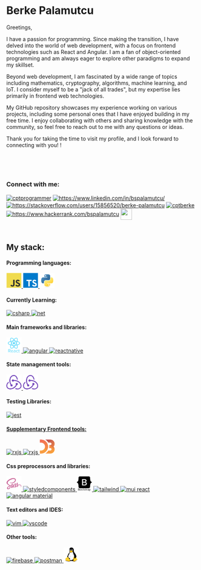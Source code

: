 
<h1 align="left"> Berke Palamutcu</h1>
<p align="left"> Greetings,

I have a passion for programming. Since making the transition, I have delved into the world of web development, with a focus on frontend technologies such as React and Angular. I am a fan of object-oriented programming and am always eager to explore other paradigms to expand my skillset.

Beyond web development, I am fascinated by a wide range of topics including mathematics, cryptography, algorithms, machine learning, and IoT. I consider myself to be a "jack of all trades", but my expertise lies primarily in frontend web technologies.

My GitHub repository showcases my experience working on various projects, including some personal ones that I have enjoyed building in my free time. I enjoy collaborating with others and sharing knowledge with the community, so feel free to reach out to me with any questions or ideas.

Thank you for taking the time to visit my profile, and I look forward to connecting with you! !</p>
<br/>


<br/>
<h3 align="left">Connect with me:</h3>
<p align="left">
<a href="https://twitter.com/cptprogrammer" target="blank"><img align="center" src="https://raw.githubusercontent.com/rahuldkjain/github-profile-readme-generator/master/src/images/icons/Social/twitter.svg" alt="cptprogrammer" height="30" width="40" /></a>
<a href="https://www.linkedin.com/in/bspalamutcu/" target="blank"><img align="center" src="https://raw.githubusercontent.com/rahuldkjain/github-profile-readme-generator/master/src/images/icons/Social/linked-in-alt.svg" alt="https://www.linkedin.com/in/bspalamutcu/" height="30" width="40" /></a>
<a href="https://stackoverflow.com/users/15856520/berke-palamutcu" target="blank"><img align="center" src="https://raw.githubusercontent.com/rahuldkjain/github-profile-readme-generator/master/src/images/icons/Social/stack-overflow.svg" alt="https://stackoverflow.com/users/15856520/berke-palamutcu" height="30" width="40" /></a>
<a href="https://instagram.com/cptberke" target="blank"><img align="center" src="https://raw.githubusercontent.com/rahuldkjain/github-profile-readme-generator/master/src/images/icons/Social/instagram.svg" alt="cptberke" height="30" width="40" /></a>
<a href="https://www.hackerrank.com/bspalamutcu" target="blank"><img align="center" src="https://raw.githubusercontent.com/rahuldkjain/github-profile-readme-generator/master/src/images/icons/Social/hackerrank.svg" alt="https://www.hackerrank.com/bspalamutcu" height="30" width="40" /></a>
<a href="https://www.codewars.com/users/navarcus" target="blank"><img align="center" src="https://docs.codewars.com/logo.svg" alt=""https://www.codewars.com/users/navarcus" height="30" width="30" /></a>
</p>
<br/>
<h2 align="left">My stack:</h2>

</p>

<h4 align="left">Programming languages:</h4>
<p><a href="https://developer.mozilla.org/en-US/docs/Web/JavaScript" target="_blank" rel="noreferrer"> <img src="https://raw.githubusercontent.com/devicons/devicon/master/icons/javascript/javascript-original.svg" alt="javascript" width="40" height="40"/><a href="https://www.typescriptlang.org/" target="_blank" rel="noreferrer"> <img src="https://raw.githubusercontent.com/devicons/devicon/master/icons/typescript/typescript-original.svg" alt="typescript" width="40" height="40"/> </a>
<a href="https://www.python.org" target="_blank" rel="noreferrer"> <img src="https://raw.githubusercontent.com/devicons/devicon/master/icons/python/python-original.svg" alt="python" width="40" height="40"/> </a></p>

<h4 align="left">Currently Learning:</h4>
<p>
<a href="https://learn.microsoft.com/en-us/dotnet/csharp/" target="_blank" rel="noreferrer"> <img src="https://exceptionnotfound.net/content/images/2020/09/C_Sharp_logo.svg" alt="csharp" width="40" height="40"/> </a>
 <a href="https://learn.microsoft.com/en-us/dotnet/" target="_blank" rel="noreferrer"> <img src="https://s3-ap-southeast-1.amazonaws.com/homepage-media/wp-content/uploads/2020/03/04092434/NET_Core_Logo.png" alt="net" width="40" height="40"/></a>
</p>
<h4 align="left">Main frameworks and libraries:</h4>
<p align="left"><a href="https://reactjs.org/" target="_blank" rel="noreferrer"> <img src="https://raw.githubusercontent.com/devicons/devicon/master/icons/react/react-original-wordmark.svg" alt="react" width="40" height="40"/> </a>
 <a href="https://angular.io" target="_blank" rel="noreferrer"> <img src="https://angular.io/assets/images/logos/angular/angular.svg" alt="angular" width="40" height="40"/></a><a href="https://reactnative.dev/" target="_blank" rel="noreferrer"> <img src="https://www.datocms-assets.com/45470/1631026680-logo-react-native.png" alt="reactnative" width="60" height="40"/></a>
  </p>
  
<h4 align="left">State management tools:</h4>
<p alighn="left"><a href="https://redux.js.org" target="_blank" rel="noreferrer"> <img src="https://raw.githubusercontent.com/devicons/devicon/master/icons/redux/redux-original.svg" alt="redux" width="40" height="40"/> </a> 
 <a href="https://redux-toolkit.js.org/" target="_blank" rel="noreferrer"> <img src="https://raw.githubusercontent.com/devicons/devicon/master/icons/redux/redux-original.svg" alt="reduxtoolkit" width="40" height="40"/> </a>
 </p>

<h4 align="left">Testing Libraries:</h4>
<p alighn="left"><a href="https://jestjs.io/docs/tutorial-react" target="_blank" rel="noreferrer"> <img src="https://miro.medium.com/max/600/1*RQwRLQ0yyCvYmRn_Nst5yg.png" alt="jest" width="40" height="40"/></p>

<h4 align="left">Supplementary Frontend tools:</h4>
<p align="left"><a href="https://storybook.js.org/" target="_blank" rel="noreferrer"> <img src="https://avatars.githubusercontent.com/u/22632046?s=280&v=4" alt="rxjs" width="40" height="40"/> </a><a href="https://rxjs.dev/" target="_blank" rel="noreferrer"> <img src="https://cdn.worldvectorlogo.com/logos/rxjs-1.svg" alt="rxjs" width="40" height="40"/><a href="https://d3js.org/" target="_blank" rel="noreferrer"> <img src="https://raw.githubusercontent.com/devicons/devicon/master/icons/d3js/d3js-original.svg" alt="d3js" width="40" height="40"/> </a> </p>

<h4 align="left">Css preprocessors and libraries:</h4>
<p align="left"><a href="https://sass-lang.com" target="_blank" rel="noreferrer"> <img src="https://raw.githubusercontent.com/devicons/devicon/master/icons/sass/sass-original.svg" alt="sass" width="40" height="40"/> </a><a href="https://styled-components.com/" target="_blank" rel="noreferrer"> <img src="https://cdn.worldvectorlogo.com/logos/styled-components-1.svg" alt="styledcomponents" width="40" height="40"/> </a> <a href="https://getbootstrap.com" target="_blank" rel="noreferrer"> <img src="https://raw.githubusercontent.com/devicons/devicon/master/icons/bootstrap/bootstrap-plain-wordmark.svg" alt="bootstrap" width="40" height="40"/> </a> <a href="https://tailwindcss.com/" target="_blank" rel="noreferrer"> <img src="https://www.vectorlogo.zone/logos/tailwindcss/tailwindcss-icon.svg" alt="tailwind" width="40" height="40"/> </a> 
</a> <a href="https://mui.com" target="_blank" rel="noreferrer"> <img src="https://seeklogo.com/images/M/material-ui-logo-5BDCB9BA8F-seeklogo.com.png" alt="mui react" width="40" height="40"/> </a>
<a href="https://material.angular.io/" target="_blank" rel="noreferrer"> <img src="https://image.pngaaa.com/160/4144160-middle.png" alt="angular material" width="40" height="40"/> </a>
</p>

<h4 align="left">Text editors and IDES:</h4>
<p align="left"><a href="https://www.vim.org/" target="_blank" rel="noreferrer"> <img src="https://upload.wikimedia.org/wikipedia/commons/thumb/9/9f/Vimlogo.svg/1022px-Vimlogo.svg.png" alt="vim" width="40" height="40"/> </a>
<a href="https://code.visualstudio.com/" target="_blank" rel="noreferrer"> <img src="https://upload.wikimedia.org/wikipedia/commons/thumb/9/9a/Visual_Studio_Code_1.35_icon.svg/768px-Visual_Studio_Code_1.35_icon.svg.png" alt="vscode" width="40" height="40"/> </a></p>

<h4 align="left">Other tools:</h4>

<p align="left"> </a> <a href="https://firebase.google.com/" target="_blank" rel="noreferrer"> <img src="https://www.vectorlogo.zone/logos/firebase/firebase-icon.svg" alt="firebase" width="40" height="40"/> </a>   </a>  <a href="https://postman.com" target="_blank" rel="noreferrer"> <img src="https://www.vectorlogo.zone/logos/getpostman/getpostman-icon.svg" alt="postman" width="40" height="40"/> </a>  <a href="https://www.linux.org/" target="_blank" rel="noreferrer"> <img src="https://raw.githubusercontent.com/devicons/devicon/master/icons/linux/linux-original.svg" alt="linux" width="40" height="40"/> </a> </p>
